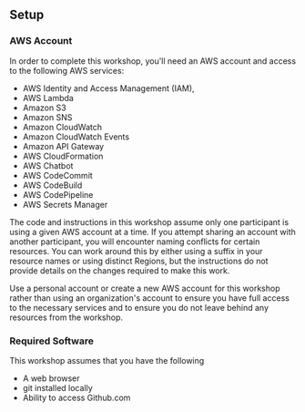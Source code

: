 ## Setup

### AWS Account

In order to complete this workshop, you'll need an AWS account and access to the following AWS services:
* AWS Identity and Access Management (IAM), 
* AWS Lambda
* Amazon S3
* Amazon SNS
* Amazon CloudWatch
* Amazon CloudWatch Events
* Amazon API Gateway
* AWS CloudFormation
* AWS Chatbot
* AWS CodeCommit
* AWS CodeBuild
* AWS CodePipeline
* AWS Secrets Manager

The code and instructions in this workshop assume only one participant is using a given AWS account at a time. If you attempt sharing an account with another participant, you will encounter naming conflicts for certain resources. You can work around this by either using a suffix in your resource names or using distinct Regions, but the instructions do not provide details on the changes required to make this work.

Use a personal account or create a new AWS account for this workshop rather than using an organization's account to ensure you have full access to the necessary services and to ensure you do not leave behind any resources from the workshop.

### Required Software

This workshop assumes that you have the following
* A web browser
* git installed locally
* Ability to access Github.com